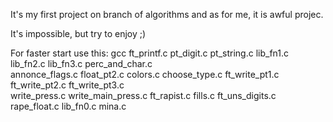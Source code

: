 It's my first project on branch of algorithms and as for me, it is awful projec.

It's impossible, but try to enjoy ;)

For faster start use this:
gcc ft_printf.c  pt_digit.c pt_string.c lib_fn1.c lib_fn2.c lib_fn3.c perc_and_char.c \
 annonce_flags.c float_pt2.c  colors.c choose_type.c ft_write_pt1.c ft_write_pt2.c ft_write_pt3.c \
 write_press.c write_main_press.c ft_rapist.c fills.c ft_uns_digits.c rape_float.c lib_fn0.c  mina.c
